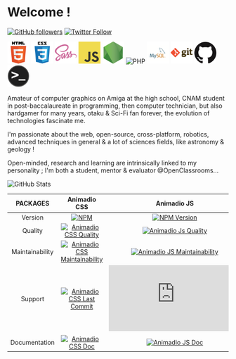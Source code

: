 # Welcome !

[![GitHub followers](https://img.shields.io/github/followers/philippebeck?label=GitHub+followers)](https://github.com/philippebeck)
[![Twitter Follow](https://badgen.net/twitter/follow/philippepjbeck?label=Twitter+followers)](https://twitter.com/philippepjbeck)

<img alt="HTML5" width="50px" src="https://raw.githubusercontent.com/github/explore/80688e429a7d4ef2fca1e82350fe8e3517d3494d/topics/html/html.png">
<img alt="CSS3" width="50px" src="https://raw.githubusercontent.com/github/explore/80688e429a7d4ef2fca1e82350fe8e3517d3494d/topics/css/css.png">
<img alt="Sass" width="50px" src="https://raw.githubusercontent.com/github/explore/80688e429a7d4ef2fca1e82350fe8e3517d3494d/topics/sass/sass.png">
<img alt="JavaScript" width="50px" src="https://raw.githubusercontent.com/github/explore/80688e429a7d4ef2fca1e82350fe8e3517d3494d/topics/javascript/javascript.png">
<img alt="Node.js" width="50px" src="https://raw.githubusercontent.com/github/explore/80688e429a7d4ef2fca1e82350fe8e3517d3494d/topics/nodejs/nodejs.png">
<img alt="PHP" width="50px" src="https://camo.githubusercontent.com/f7ca3c85e85a1a5b05ef1583af3921e6f4aea77e/68747470733a2f2f7777772e7068702e6e65742f696d616765732f6c6f676f732f6e65772d7068702d6c6f676f2e737667">
<img alt="MySQL" width="50px" src="https://raw.githubusercontent.com/github/explore/80688e429a7d4ef2fca1e82350fe8e3517d3494d/topics/mysql/mysql.png">
<img alt="Git" width="50px" src="https://raw.githubusercontent.com/github/explore/80688e429a7d4ef2fca1e82350fe8e3517d3494d/topics/git/git.png">
<img alt="GitHub" width="50px" src="https://raw.githubusercontent.com/github/explore/78df643247d429f6cc873026c0622819ad797942/topics/github/github.png">
<img alt="Terminal" width="50px" src="https://raw.githubusercontent.com/github/explore/80688e429a7d4ef2fca1e82350fe8e3517d3494d/topics/terminal/terminal.png">

Amateur of computer graphics on Amiga at the high school, CNAM student in post-baccalaureate in programming, then computer technician, but also hardgamer for many years, otaku & Sci-Fi fan forever, the evolution of technologies fascinate me.

I'm passionate about the web, open-source, cross-platform, robotics, advanced techniques in general & a lot of sciences fields, like astronomy & geology !

Open-minded, research and learning are intrinsically linked to my personality ; I'm both a student, mentor & evaluator @OpenClassrooms...

![GitHub Stats](https://github-readme-stats.vercel.app/api?username=philippebeck&show_icons=true&hide_border=true)

| PACKAGES  |Animadio CSS|Animadio JS|Pam PHP|
| :----: | :----: | :----: | :----: |
|Version |[![NPM](https://img.shields.io/npm/v/animadio.svg)](https://www.npmjs.com/package/animadio)|[![NPM Version](https://img.shields.io/npm/v/animadio.js.svg)](https://www.npmjs.com/package/animadio.js)|[![Packagist](https://img.shields.io/packagist/v/devsagency/pam.svg)](https://packagist.org/packages/devsagency/pam)|
|Quality|[![Animadio CSS Quality](https://app.codacy.com/project/badge/Grade/299d541b73494c259debb80a0b25b9cc)](https://www.codacy.com/gh/animadio/animadio/dashboard)|[![Animadio Js Quality](https://app.codacy.com/project/badge/Grade/aa32d2ebd62148c0ba590c4132531119)](https://www.codacy.com/gh/animadio/animadio.js/dashboard)|[![Pam Quality](https://app.codacy.com/project/badge/Grade/d23a35cde327458388799fddea39fc96)](https://www.codacy.com/gh/devsagency/pam/dashboard)|
|Maintainability|[![Animadio CSS Maintainability](https://api.codeclimate.com/v1/badges/ad3b450099d132b4d98d/maintainability)](https://codeclimate.com/github/animadio/animadio/maintainability)|[![Animadio JS Maintainability](https://api.codeclimate.com/v1/badges/8338ea61deda5a6218db/maintainability)](https://codeclimate.com/github/animadio/animadio.js/maintainability)|[![Pam Maintainability](https://api.codeclimate.com/v1/badges/72ab5ccaf9a8278df405/maintainability)](https://codeclimate.com/github/devsagency/pam/maintainability)|
|Support|[![Animadio CSS Last Commit](https://badgen.net/github/last-commit/animadio/animadio)](https://github.com/animadio/animadio/commits/master)|[![Animadio JS Last Commit](https://badgen.net/github/last-commit/animadio/animadio.js)](https://github.com/animadio/animadio.js/commits/master)|[![Pam Last Commit](https://badgen.net/github/last-commit/philippebeck/pam)](https://github.com/philippebeck/pam/commits/master)|
|Documentation|[![Animadio CSS Doc](https://img.shields.io/website-up-down-green-red/https/animadio.org.svg?label=animadio.org)](https://animadio.org)|[![Animadio JS Doc](https://img.shields.io/website-up-down-green-red/https/animadio.org.svg?label=animadio.org)](https://animadio.org)|[![Pam Doc](https://img.shields.io/website-up-down-green-red/https/pam.devsagency.net.svg?label=pam.devsagency.net)](https://pam.devsagency.net)|
